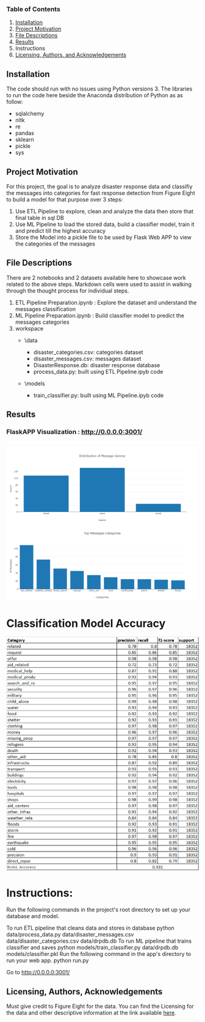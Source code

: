 
### Table of Contents

1. [Installation](#installation)
2. [Project Motivation](#motivation)
3. [File Descriptions](#files)
4. [Results](#results)
5. Instructions
6. [Licensing, Authors, and Acknowledgements](#licensing)

## Installation <a name="installation"></a>

The code should run with no issues using Python versions 3. The libraries to run the code here beside the Anaconda distribution of Python as as follow:
* sqlalchemy
* nltk
* re
* pandas
* sklearn
* pickle
* sys

## Project Motivation<a name="motivation"></a>

For this project, the goal is to analyze disaster response data and classifiy the messages into categories for fast response detection from Figure Eight to build a model for that purpose over 3 steps:

1. Use ETL Pipeline to explore, clean and analyze the data then store that final table in sql DB
2. Use ML Pipeline to load the stored data, build a classifier model, train it and predict till the highest accuracy
3. Store the Model into a pickle file to be used by Flask Web APP to view the categories of the messages


## File Descriptions <a name="files"></a>

There are 2 notebooks and 2 datasets available here to showcase work related to the above steps. Markdown cells were used to assist in walking through the thought process for individual steps.  
1. ETL Pipeline Preparation.ipynb : Explore the  dataset and understand the messages classification
2. ML Pipeline Preparation.ipynb : Build classifier model to predict the messages categories
3. workspace
	- \data
		* disaster_categories.csv: categories dataset
		* disaster_messages.csv: messages dataset
		* DisasterResponse.db: disaster response database
		* process_data.py: built using ETL Pipeline.ipyb code
		
	- \models
		* train_classifier.py: built using ML Pipeline.ipyb code


## Results<a name="results"></a>

### FlaskAPP Visualization : http://0.0.0.0:3001/
![This is an image](https://github.com/ShadyHanafy/DisasterResponse.io/blob/main/FlaskApp.png)

# Classification Model Accuracy		
![image](https://github.com/ShadyHanafy/DisasterResponse.io/blob/main/visualize3.png)

# Instructions:		

Run the following commands in the project's root directory to set up your database and model.

To run ETL pipeline that cleans data and stores in database python data/process_data.py data/disaster_messages.csv data/disaster_categories.csv data/drpdb.db
To run ML pipeline that trains classifier and saves python models/train_classifier.py data/drpdb.db models/classifier.pkl
Run the following command in the app's directory to run your web app. python run.py

Go to http://0.0.0.0:3001/

## Licensing, Authors, Acknowledgements<a name="licensing"></a>

Must give credit to Figure Eight for the data.  You can find the Licensing for the data and other descriptive information at the link available [here](https://appen.com/). 

